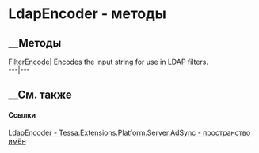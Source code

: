 # LdapEncoder - методы
##  __Методы
[FilterEncode](M_Tessa_Extensions_Platform_Server_AdSync_LdapEncoder_FilterEncode.htm)|
Encodes the input string for use in LDAP filters.  
---|---  
## __См. также
#### Ссылки
[LdapEncoder - ](T_Tessa_Extensions_Platform_Server_AdSync_LdapEncoder.htm)
[Tessa.Extensions.Platform.Server.AdSync - пространство
имён](N_Tessa_Extensions_Platform_Server_AdSync.htm)

